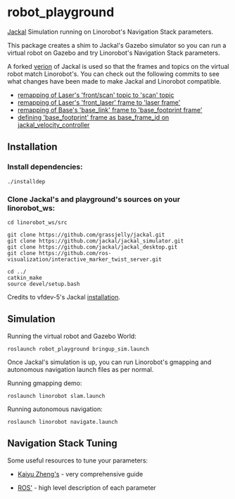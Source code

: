 # robot_playground
 [Jackal](https://www.clearpathrobotics.com/jackal-small-unmanned-ground-vehicle/) Simulation running on Linorobot's Navigation Stack parameters.

This package creates a shim to Jackal's Gazebo simulator so you can run a virtual robot on Gazebo and try Linorobot's Navigation Stack parameters.

A forked [verion](https://github.com/grassjelly/jackal) of Jackal is used so that the frames and topics on the virtual robot match Linorobot's. You can check out the following commits to see what changes have been made to make Jackal and Linorobot compatible.

- [remapping of Laser's 'front/scan' topic to 'scan' topic](https://github.com/grassjelly/jackal/commit/edf8c5cf8bd3ab2648ed4a37824995f624ee5ce2)
- [remapping of Laser's 'front_laser' frame to 'laser frame'](https://github.com/grassjelly/jackal/commit/505f6c324f3fcbdd11de7414aac37039dc8d8aa9)
- [remapping of Base's 'base_link' frame to 'base_footprint frame'](https://github.com/grassjelly/jackal/commit/6aaabba108f841097a35dd87aecfaf8b6b8d8be9)
- [defining 'base_footprint' frame as base_frame_id on jackal_velocity_controller](https://github.com/grassjelly/jackal/commit/423cfaa99db4b0cec3e8b72f30d3b9c5a38d8bd9)

## Installation

### Install dependencies:

    ./installdep

### Clone Jackal's and playground's sources on your linorobot_ws:

    cd linorobot_ws/src

    git clone https://github.com/grassjelly/jackal.git
    git clone https://github.com/jackal/jackal_simulator.git
    git clone https://github.com/jackal/jackal_desktop.git
    git clone https://github.com/ros-visualization/interactive_marker_twist_server.git

    cd ../
    catkin_make
    source devel/setup.bash


Credits to vfdev-5's Jackal [installation](https://gist.github.com/vfdev-5/57a0171d8f5697831dc8d374839bca12).

## Simulation

Running the virtual robot and Gazebo World:

    roslaunch robot_playground bringup_sim.launch

Once Jackal's simulation is up, you can run Linorobot's gmapping and autonomous navigation launch files as per normal.

Running gmapping demo:

    roslaunch linorobot slam.launch

Running autonomous navigation:

    roslaunch linorobot navigate.launch


## Navigation Stack Tuning

Some useful resources to tune your parameters:

-  [Kaiyu Zheng's](http://kaiyuzheng.me/documents/navguide.pdf) - very comprehensive guide

- [ROS'](http://wiki.ros.org/navigation/Tutorials/Navigation%20Tuning%20Guide) - high level description of each parameter